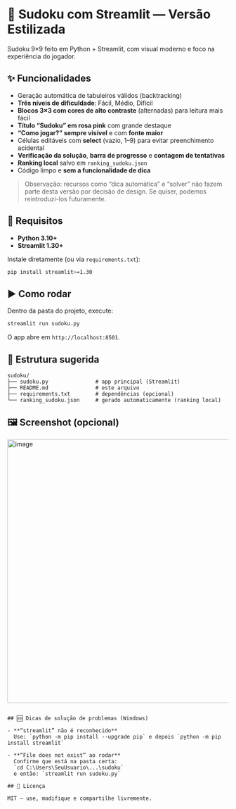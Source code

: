 # 🧩 Sudoku com Streamlit — Versão Estilizada

Sudoku 9×9 feito em Python + Streamlit, com visual moderno e foco na experiência do jogador.

## ✨ Funcionalidades

- Geração automática de tabuleiros válidos (backtracking)
- **Três níveis de dificuldade**: Fácil, Médio, Difícil
- **Blocos 3×3 com cores de alto contraste** (alternadas) para leitura mais fácil
- **Título “Sudoku” em rosa pink** com grande destaque
- **“Como jogar?” sempre visível** e com **fonte maior**
- Células editáveis com **select** (vazio, 1–9) para evitar preenchimento acidental
- **Verificação da solução**, **barra de progresso** e **contagem de tentativas**
- **Ranking local** salvo em `ranking_sudoku.json`
- Código limpo e **sem a funcionalidade de dica**

> Observação: recursos como “dica automática” e “solver” não fazem parte desta versão por decisão de design. Se quiser, podemos reintroduzi-los futuramente.

## 🧰 Requisitos

- **Python 3.10+**
- **Streamlit 1.30+**

Instale diretamente (ou via `requirements.txt`):
```bash
pip install streamlit>=1.30
```

## ▶️ Como rodar

Dentro da pasta do projeto, execute:
```bash
streamlit run sudoku.py
```
O app abre em `http://localhost:8501`.

## 📁 Estrutura sugerida

```
sudoku/
├── sudoku.py               # app principal (Streamlit)
├── README.md               # este arquivo
├── requirements.txt        # dependências (opcional)
└── ranking_sudoku.json     # gerado automaticamente (ranking local)
```

## 🖼️ Screenshot (opcional)

<img width="1361" height="599" alt="image" src="https://github.com/user-attachments/assets/e791184e-343f-4fe1-aa56-9fff4251727f" />

```

## 🆘 Dicas de solução de problemas (Windows)

- **“streamlit” não é reconhecido**  
  Use: `python -m pip install --upgrade pip` e depois `python -m pip install streamlit`

- **“File does not exist” ao rodar**  
  Confirme que está na pasta certa:  
  `cd C:\Users\SeuUsuario\...\sudoku`  
  e então: `streamlit run sudoku.py`

## 📝 Licença

MIT — use, modifique e compartilhe livremente.
